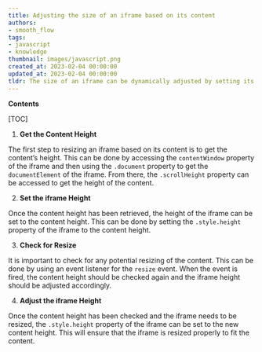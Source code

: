 ```yaml
---
title: Adjusting the size of an iframe based on its content
authors:
- smooth_flow
tags:
- javascript
- knowledge
thumbnail: images/javascript.png
created_at: 2023-02-04 00:00:00
updated_at: 2023-02-04 00:00:00
tldr: The size of an iframe can be dynamically adjusted by setting its width and height attributes in Javascript.
---
```


**Contents**

[TOC]

1. **Get the Content Height**

The first step to resizing an iframe based on its content is to get the content’s height. This can be done by accessing the `contentWindow` property of the iframe and then using the `.document` property to get the `documentElement` of the iframe. From there, the `.scrollHeight` property can be accessed to get the height of the content.

2. **Set the iframe Height**

Once the content height has been retrieved, the height of the iframe can be set to the content height. This can be done by setting the `.style.height` property of the iframe to the content height.

3. **Check for Resize**

It is important to check for any potential resizing of the content. This can be done by using an event listener for the `resize` event. When the event is fired, the content height should be checked again and the iframe height should be adjusted accordingly.

4. **Adjust the iframe Height**

Once the content height has been checked and the iframe needs to be resized, the `.style.height` property of the iframe can be set to the new content height. This will ensure that the iframe is resized properly to fit the content.
